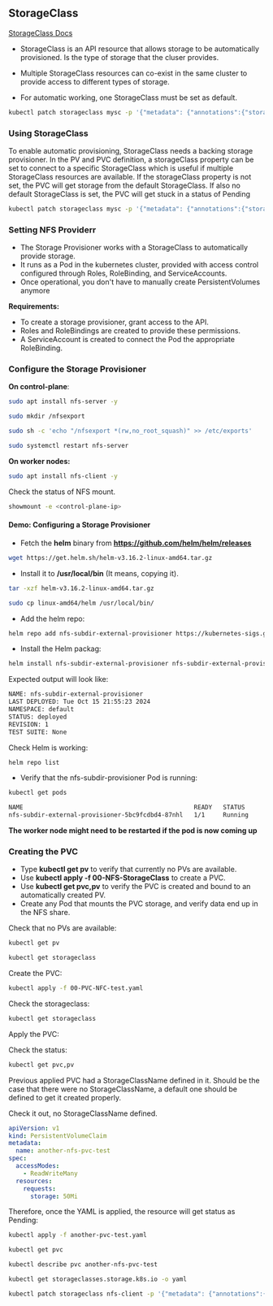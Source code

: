 ## StorageClass

[StorageClass Docs](https://kubernetes.io/docs/concepts/storage/storage-classes/)


- StorageClass is an API resource that allows storage to be automatically provisioned. Is the type of storage that the cluser provides.

- Multiple StorageClass resources can co-exist in the same cluster to provide access to different types of storage.
- For automatic working, one StorageClass must be set as default.
```bash
kubectl patch storageclass mysc -p '{"metadata": {"annotations":{"storageclass.kubernetes.io/is-default-class":"true"}}}'
```
### Using StorageClass

To enable automatic provisioning, StorageClass needs a backing storage provisioner.
In the PV and PVC definition, a storageClass property can be set to connect to a specific StorageClass which is useful if multiple StorageClass resources are available.
If the storageClass property is not set, the PVC will get storage from the default StorageClass.
If also no default StorageClass is set, the PVC will get stuck in a status of Pending

```bash
kubectl patch storageclass mysc -p '{"metadata": {"annotations":{"storageclass.kubernetes.io/is-default-class":"true"}}}'
```

### Setting NFS Providerr

- The Storage Provisioner works with a StorageClass to automatically provide storage.
- It runs as a Pod in the kubernetes cluster, provided with access control configured through Roles, RoleBinding, and ServiceAccounts.
- Once operational, you don't have to manually create PersistentVolumes anymore

<b> Requirements: </b>
- To create a storage provisioner, grant access to the API.
- Roles and RoleBindings are created to provide these permissions.
- A ServiceAccount is created to connect the Pod the appropriate RoleBinding.
  
### Configure the Storage Provisioner


<b>On control-plane</b>:

```bash 
sudo apt install nfs-server -y
```
```bash
sudo mkdir /nfsexport
```
```bash
sudo sh -c 'echo "/nfsexport *(rw,no_root_squash)" >> /etc/exports'
```
```bash
sudo systemctl restart nfs-server
```

<b>On worker nodes:</b>

```bash
sudo apt install nfs-client -y
```
Check the status of NFS mount.
```bash
showmount -e <control-plane-ip>
```


#### Demo: Configuring a Storage Provisioner

- Fetch the **helm** binary from **https://github.com/helm/helm/releases** 

```bash
wget https://get.helm.sh/helm-v3.16.2-linux-amd64.tar.gz
```

- Install it to **/usr/local/bin** (It means, copying it).

```bash
tar -xzf helm-v3.16.2-linux-amd64.tar.gz
```
```bash
sudo cp linux-amd64/helm /usr/local/bin/
```

- Add the helm repo: 
```bash
helm repo add nfs-subdir-external-provisioner https://kubernetes-sigs.github.io/nfs-subdir-external-provisioner
```
- Install the Helm packag:
```bash
helm install nfs-subdir-external-provisioner nfs-subdir-external-provisioner/nfs-subdir-external-provisioner --set nfs.server=<ControlPlaneIP> --set nfs.path=/nfsexport 
```

Expected output will look like:
```bash
NAME: nfs-subdir-external-provisioner
LAST DEPLOYED: Tue Oct 15 21:55:23 2024
NAMESPACE: default
STATUS: deployed
REVISION: 1
TEST SUITE: None
```
Check Helm is working:
```bash
helm repo list
```


- Verify that the nfs-subdir-provisioner Pod is running:

```bash
kubectl get pods
```
```bash
NAME                                               READY   STATUS        RESTARTS   AGE
nfs-subdir-external-provisioner-5bc9fcdbd4-87nhl   1/1     Running        0         36s
```
<b> The worker node might need to be restarted if the pod is now coming up </b>

### Creating the PVC

- Type **kubectl get pv** to verify that currently no PVs are available.
- Use **kubectl apply -f 00-NFS-StorageClass** to create a PVC.
- Use **kubectl get pvc,pv** to verify the PVC is created and bound to an automatically created PV.
- Create any Pod that mounts the PVC storage, and verify data end up in the NFS share.

Check that no PVs are available:
```bash
kubectl get pv
```

```bash
kubectl get storageclass
```
Create the PVC:
```bash
kubectl apply -f 00-PVC-NFC-test.yaml
```

Check the storageclass:
```bash
kubectl get storageclass
```

Apply the PVC:


Check the status:
```bash
kubectl get pvc,pv
```

Previous applied PVC had a StorageClassName defined in it. Should be the case that there were no StorageClassName, a default one should be defined to get it created properly.

Check it out, no StorageClassName defined.
``` YAML
apiVersion: v1
kind: PersistentVolumeClaim
metadata:
  name: another-nfs-pvc-test
spec:
  accessModes:
    - ReadWriteMany
  resources:
    requests:
      storage: 50Mi
```

Therefore, once the YAML is applied, the resource will get status as Pending:
```bash
kubectl apply -f another-pvc-test.yaml
```

```bash
kubectl get pvc
```
```bash
kubectl describe pvc another-nfs-pvc-test
```

```bash
kubectl get storageclasses.storage.k8s.io -o yaml
```

```bash
kubectl patch storageclass nfs-client -p '{"metadata": {"annotations":{"storageclass.kubernetes.io/is-default-class":"true"}}}'
```
